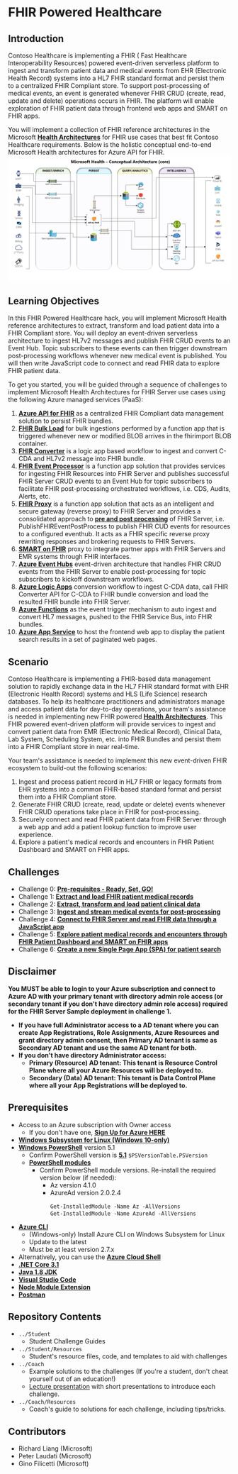 # FHIR Powered Healthcare
## Introduction
Contoso Healthcare is implementing a FHIR ( Fast Healthcare Interoperability Resources) powered event-driven serverless platform to ingest and transform patient data and medical events from EHR (Electronic Health Record) systems into a HL7 FHIR standard format and persist them to a centralized FHIR Compliant store.  To support post-processing of medical events, an event is generated whenever FHIR CRUD (create, read, update and delete) operations occurs in FHIR.  The platform will enable exploration of FHIR patient data through frontend web apps and SMART on FHIR apps.

You will implement a collection of FHIR reference architectures in the Microsoft **[Health Architectures](https://github.com/rsliang/health-architectures)** for FHIR use cases that best fit Contoso Healthcare requirements. Below is the holistic conceptual end-to-end Microsoft Health architectures for Azure API for FHIR.
![Health Architecture](./images/HealthArchitecture.png)

## Learning Objectives
In this FHIR Powered Healthcare hack, you will implement Microsoft Health reference architectures to extract, transform and load patient data into a FHIR Compliant store.  You will deploy an event-driven serverless architecture to ingest HL7v2 messages and publish FHIR CRUD events to an Event Hub.  Topic subscribers to these events can then trigger downstream post-processing workflows whenever new medical event is published.  You will then write JavaScript code to connect and read FHIR data to explore FHIR patient data.

To get you started, you will be guided through a sequence of challenges to implement Microsoft Health Architectures for FHIR Server use cases using the following Azure managed services (PaaS):
1. **[Azure API for FHIR](https://docs.microsoft.com/en-us/azure/healthcare-apis/overview)** as a centralized FHIR Compliant data management solution to persist FHIR bundles.
2. **[FHIR Bulk Load](https://github.com/microsoft/fhir-server-samples)** for bulk ingestions performed by a function app that is triggered whenever new or modified BLOB arrives in the fhirimport BLOB container.
3. **[FHIR Converter](https://github.com/microsoft/FHIR-Converter)** is a logic app based workflow to ingest and convert C-CDA and HL7v2 message into FHIR bundle.
4. **[FHIR Event Processor](https://github.com/microsoft/health-architectures/tree/master/FHIR/FHIREventProcessor)** is a function app solution that provides services for ingesting FHIR Resources into FHIR Server and publishes successful FHIR Server CRUD events to an Event Hub for topic subscribers to facilitate FHIR post-processing orchestrated workflows, i.e. CDS, Audits, Alerts, etc.
5. **[FHIR Proxy](https://github.com/rsliang/health-architectures/tree/master/FHIR/FHIRProxy)** is a function app solution that acts as an intelligent and secure gateway (reverse proxy) to FHIR Server and provides a consolidated approach to **[pre and post processing](https://github.com/rsliang/health-architectures/tree/master/FHIR/FHIRProxy#pre-and-post-processing-support)** of FHIR Server, i.e. PublishFHIREventPostProcess to publish FHIR CUD events for resources to a configured eventhub.  It acts as a FHIR specific reverse proxy rewriting responses and brokering requests to FHIR Servers.
6. **[SMART on FHIR](https://docs.microsoft.com/en-us/azure/healthcare-apis/use-smart-on-fhir-proxy)** proxy to integrate partner apps with FHIR Servers and EMR systems through FHIR interfaces.
7. **[Azure Event Hubs](https://docs.microsoft.com/en-us/azure/event-hubs/event-hubs-about)** event-driven architecture that handles FHIR CRUD events from the FHIR Server to enable post-processing for topic subscribers to kickoff downstream workflows.
8. **[Azure Logic Apps](https://docs.microsoft.com/en-us/azure/logic-apps/logic-apps-overview)** conversion workflow to ingest C-CDA data, call FHIR Converter API for C-CDA to FHIR bundle conversion and load the resulted FHIR bundle into FHIR Server.
9. **[Azure Functions](https://docs.microsoft.com/en-us/azure/azure-functions/functions-overview)** as the event trigger mechanism to auto ingest and convert HL7 messages, pushed to the FHIR Service Bus, into FHIR bundles.
10. **[Azure App Service](https://docs.microsoft.com/en-us/azure/app-service/overview)** to host the frontend web app to display the patient search results in a set of paginated web pages.

## Scenario
Contoso Healthcare is implementing a FHIR-based data management solution to rapidly exchange data in the HL7 FHIR standard format with EHR (Electronic Health Record) systems and HLS (Life Science) research databases.  To help its healthcare practitioners and administrators manage and access patient data for day-to-day operations, your team's assistance is needed in implementing new FHIR powered **[Health Architectures](https://github.com/rsliang/health-architectures)**.  This FHIR powered event-driven platform will provide services to ingest and convert patient data from EMR (Electronic Medical Record), Clinical Data, Lab System, Scheduling System, etc. into FHIR Bundles and persist them into a FHIR Compliant store in near real-time.

Your team's assistance is needed to implement this new event-driven FHIR ecosystem to build-out the following scenarios:
1. Ingest and process patient record in HL7 FHIR or legacy formats from EHR systems into a common FHIR-based standard format and persist them into a FHIR Compliant store.
2. Generate FHIR CRUD (create, read, update or delete) events whenever FHIR CRUD operations take place in FHIR for post-processing.
3. Securely connect and read FHIR patient data from FHIR Server through a web app and add a patient lookup function to improve user experience.
4. Explore a patient's medical records and encounters in FHIR Patient Dashboard and SMART on FHIR apps.

## Challenges
- Challenge 0: **[Pre-requisites - Ready, Set, GO!](Student/Challenge00.md)**
- Challenge 1: **[Extract and load FHIR patient medical records](Student/Challenge01.md)**
- Challenge 2: **[Extract, transform and load patient clinical data](Student/Challenge02.md)**
- Challenge 3: **[Ingest and stream medical events for post-processing](Student/Challenge03.md)**
- Challenge 4: **[Connect to FHIR Server and read FHIR data through a JavaScript app](Student/Challenge04.md)**
- Challenge 5: **[Explore patient medical records and encounters through FHIR Patient Dashboard and SMART on FHIR apps](Student/Challenge05.md)**
- Challenge 6: **[Create a new Single Page App (SPA) for patient search](Student/Challenge06.md)**

## Disclaimer
**You MUST be able to login to your Azure subscription and connect to Azure AD with your primary tenant with directory admin role access (or secondary tenant if you don't have directory admin role access) required for the FHIR Server Sample deployment in challenge 1.**
  - **If you have full Administrator access to a AD tenant where you can create App Registrations, Role Assignments, Azure Resources and grant directory admin consent, then Primary AD tenant is same as Secondary AD tenant and use the same AD tenant for both.**
  - **If you don't have directory Administrator access:**
      - **Primary (Resource) AD tenant: This tenant is Resource Control Plane where all your Azure Resources will be deployed to.**
      - **Secondary (Data) AD tenant: This tenant is Data Control Plane where all your App Registrations will be deployed to.**

## Prerequisites
- Access to an Azure subscription with Owner access
   - If you don't have one, **[Sign Up for Azure HERE](https://azure.microsoft.com/en-us/free/)**
- **[Windows Subsystem for Linux (Windows 10-only)](https://docs.microsoft.com/en-us/windows/wsl/install-win10)**
- **[Windows PowerShell](https://docs.microsoft.com/en-us/powershell/scripting/install/installing-powershell?view=powershell-7)** version 5.1
  - Confirm PowerShell version is **[5.1](https://www.microsoft.com/en-us/download/details.aspx?id=54616)** `$PSVersionTable.PSVersion`
  - **[PowerShell modules](https://docs.microsoft.com/en-us/powershell/module/microsoft.powershell.core/about/about_modules?view=powershell-7)**
    - Confirm PowerShell module versions.  Re-install the required version below (if needed):
      - Az version 4.1.0 
      - AzureAd version 2.0.2.4
        ```
        Get-InstalledModule -Name Az -AllVersions
        Get-InstalledModule -Name AzureAd -AllVersions
        ```
- **[Azure CLI](https://docs.microsoft.com/en-us/cli/azure/install-azure-cli)**
   - (Windows-only) Install Azure CLI on Windows Subsystem for Linux
   - Update to the latest
   - Must be at least version 2.7.x
- Alternatively, you can use the **[Azure Cloud Shell](https://shell.azure.com/)**
- **[.NET Core 3.1](https://dotnet.microsoft.com/download/dotnet-core/3.1)**
- **[Java 1.8 JDK](https://www.oracle.com/java/technologies/javase/javase-jdk8-downloads.html)**
- **[Visual Studio Code](https://code.visualstudio.com/)**
- **[Node Module Extension](https://code.visualstudio.com/docs/nodejs/extensions)**
- **[Postman](https://www.getpostman.com)**

## Repository Contents
- `../Student`
  - Student Challenge Guides
- `../Student/Resources`
  - Student's resource files, code, and templates to aid with challenges
- `../Coach`
   - Example solutions to the challenges (If you're a student, don't cheat yourself out of an education!)
   - [Lecture presentation](Coach/Lectures.pptx) with short presentations to introduce each challenge.
- `../Coach/Resources`
  - Coach's guide to solutions for each challenge, including tips/tricks.

## Contributors
- Richard Liang (Microsoft)
- Peter Laudati (Microsoft)
- Gino Filicetti (Microsoft)


